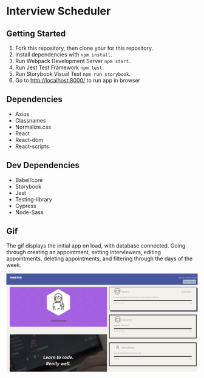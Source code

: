 # Interview Scheduler


## Getting Started
1. Fork this repository, then clone your for this repository.
2. Install dependencies with `npm install`.
3. Run Webpack Development Server `npm start`.
4. Run Jest Test Framework `npm test`.
5. Run Storybook Visual Test `npm run storybook`.
6. Go to <http://localhost:8000/> to run app in browser

## Dependencies
- Axios
- Classnames
- Normalize.css
- React
- React-dom
- React-scripts

## Dev Dependencies
- Babel/core
- Storybook
- Jest
- Testing-library
- Cypress
- Node-Sass

## Gif
The gif displays the initial app on load, with database connected.  Going through creating an appointment, setting interviewers, editing appointments, deleting appointments, and filtering through the days of the week.

!["Screenshot of Main page"](https://github.com/HoHoHoang/tweeter/blob/master/images/Main-Page.png)
